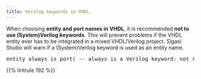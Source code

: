 ```yaml
---
title: Verilog keywords in VHDL
---
```


When choosing **entity and port names in VHDL**, it is recommended **not to use (System)Verilog keywords**.
This will prevent problems if the VHDL entity ever has to be integrated in a mixed VHDL/Verilog project.
Sigasi Studio will warn if a (System)Verilog keyword is used as an entity name.

<pre>entity <span class="badcode">always</span> is port( -- always is a Verilog keyword: not recommended!</pre>

{{% lintrule 192 %}}
